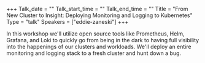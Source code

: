 +++
Talk_date = ""
Talk_start_time = ""
Talk_end_time = ""
Title = "From New Cluster to Insight: Deploying Monitoring and Logging to Kubernetes"
Type = "talk"
Speakers = ["eddie-zaneski"]
+++

In this workshop we'll utilize open source tools like Prometheus, Helm, Grafana, and Loki to quickly go from being in the dark to having full visibility into the happenings of our clusters and workloads. We'll deploy an entire monitoring and logging stack to a fresh cluster and hunt down a bug.
